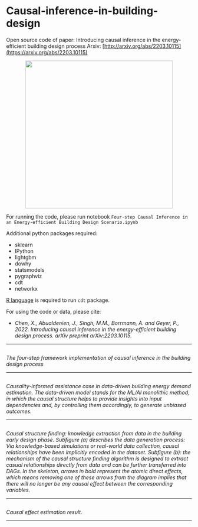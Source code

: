 # Causal-inference-in-building-design
Open source code of paper: Introducing causal inference in the energy-efficient building design process
Arxiv: [http://arxiv.org/abs/2203.10115](https://arxiv.org/abs/2203.10115)



<p align="center">
  <img width=400 src="https://user-images.githubusercontent.com/106488602/176478089-3f6e2bb8-3435-4c28-abce-56f04d69e51e.png" alt="">
</p>


For running the code, please run notebook `Four-step Causal Inference in an Energy-efficient Building Design Scenario.ipynb`<br>

Additional python packages required:
- sklearn
- IPython
- lightgbm
- dowhy
- statsmodels
- pygraphviz
- cdt
- networkx

[R language](https://www.r-project.org/) is required to run `cdt` package.

For using the code or data, please cite:<br>

- *Chen, X., Abualdenien, J., Singh, M.M., Borrmann, A. and Geyer, P., 2022. Introducing causal inference in the energy-efficient building design process. arXiv preprint arXiv:2203.10115.*

---

<p align="center">
  <img src="https://user-images.githubusercontent.com/106488602/176448570-b6b547ea-5d05-4152-97c1-33e9cb216ca0.png" alt="">
</p>

*The four-step framework implementation of causal inference in the building design process*

---

<p align="center">
  <img src="https://user-images.githubusercontent.com/106488602/176448683-3a4fd905-7889-4050-aad7-99431bb876c7.png" alt="">
</p>

*Causality-informed assistance case in data-driven building energy demand estimation. The data-driven model stands for the ML/AI monolithic method, in which the causal structure helps to provide insights into input dependencies and, by controlling them accordingly, to generate unbiased outcomes.*

---

<p align="center">
  <img src="https://user-images.githubusercontent.com/106488602/176448893-df0afa7e-4545-49a2-91b0-acde3be27123.png" alt="">
</p>

*Causal structure finding: knowledge extraction from data in the building early design phase. Subfigure (a) describes the data generation process: Via knowledge-based simulations or real-world data collection, causal relationships have been implicitly encoded in the dataset. Subfigure (b): the mechanism of the causal structure finding algorithm is designed to extract casual relationships directly from data and can be further transferred into DAGs. In the skeleton, arrows in bold represent the atomic direct effects, which means removing one of these arrows from the diagram implies that there will no longer be any causal effect between the corresponding variables.*

---


<p align="center">
  <img src="https://user-images.githubusercontent.com/106488602/176449028-fc96e118-eb21-46da-b4ae-7cd9ec561ad6.png" alt="">
</p>

*Causal effect estimation result.*

---
